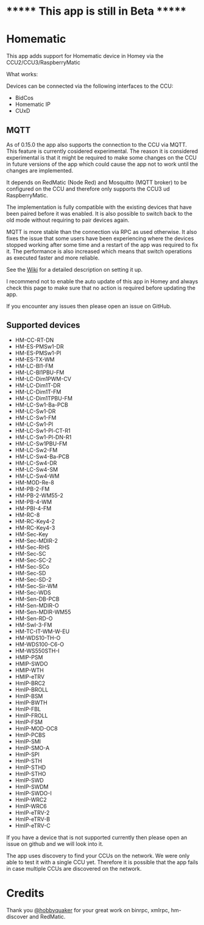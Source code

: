 # ***** This app is still in Beta *****

# Homematic

This app adds support for Homematic device in Homey via the CCU2/CCU3/RaspberryMatic

What works:

Devices can be connected via the following interfaces to the CCU:

* BidCos
* Homematic IP
* CUxD

## MQTT

As of 0.15.0 the app also supports the connection to the CCU via MQTT. This feature is currently cosidered experimental. The reason it is considered experimental is that it might be required to make some changes on the CCU in future versions of the app which could cause the app not to work until the changes are implemented.

It depends on RedMatic (Node Red) and Mosquitto (MQTT broker) to be configured on the CCU and therefore only supports the CCU3 ud RaspberryMatic.

The implementation is fully compatible with the existing devices that have been paired before it was enabled. It is also possible to switch back to the old mode without requiring to pair devices again.

MQTT is more stable than the connection via RPC as used otherwise. It also fixes the issue that some users have been experiencing where the devices stopped working after some time and a restart of the app was required to fix it. The performance is also increased which means that switch operations as executed faster and more reliable.

See the [Wiki](https://github.com/twendt/homey-matic/wiki/MQTT-Setup) for a detailed description on setting it up.

I recommend not to enable the auto update of this app in Homey and always check this page to make sure that no action is required before updating the app.

If you encounter any issues then please open an issue on GitHub.

## Supported devices

* HM-CC-RT-DN
* HM-ES-PMSw1-DR
* HM-ES-PMSw1-Pl
* HM-ES-TX-WM
* HM-LC-Bl1-FM
* HM-LC-Bl1PBU-FM
* HM-LC-Dim1PWM-CV
* HM-LC-Dim1T-DR
* HM-LC-Dim1T-FM
* HM-LC-Dim1TPBU-FM
* HM-LC-Sw1-Ba-PCB
* HM-LC-Sw1-DR
* HM-LC-Sw1-FM
* HM-LC-Sw1-Pl
* HM-LC-Sw1-Pl-CT-R1
* HM-LC-Sw1-Pl-DN-R1
* HM-LC-Sw1PBU-FM
* HM-LC-Sw2-FM
* HM-LC-Sw4-Ba-PCB
* HM-LC-Sw4-DR
* HM-LC-Sw4-SM
* HM-LC-Sw4-WM
* HM-MOD-Re-8
* HM-PB-2-FM
* HM-PB-2-WM55-2
* HM-PB-4-WM
* HM-PBI-4-FM
* HM-RC-8
* HM-RC-Key4-2
* HM-RC-Key4-3
* HM-Sec-Key
* HM-Sec-MDIR-2
* HM-Sec-RHS
* HM-Sec-SC
* HM-Sec-SC-2
* HM-Sec-SCo
* HM-Sec-SD
* HM-Sec-SD-2
* HM-Sec-Sir-WM
* HM-Sec-WDS
* HM-Sen-DB-PCB
* HM-Sen-MDIR-O
* HM-Sen-MDIR-WM55
* HM-Sen-RD-O
* HM-SwI-3-FM
* HM-TC-IT-WM-W-EU
* HM-WDS10-TH-O
* HM-WDS100-C6-O
* HM-WS550STH-I
* HMIP-PSM
* HMIP-SWDO
* HMIP-WTH
* HMIP-eTRV
* HmIP-BRC2
* HmIP-BROLL
* HmIP-BSM
* HmIP-BWTH
* HmIP-FBL
* HmIP-FROLL
* HmIP-FSM
* HmIP-MOD-OC8
* HmIP-PCBS
* HmIP-SMI
* HmIP-SMO-A
* HmIP-SPI
* HmIP-STH
* HmIP-STHD
* HmIP-STHO
* HmIP-SWD
* HmIP-SWDM
* HmIP-SWDO-I
* HmIP-WRC2
* HmIP-WRC6
* HmIP-eTRV-2
* HmIP-eTRV-B
* HmIP-eTRV-C

If you have a device that is not supported currently then please open an issue on github and we will look into it.

The app uses discovery to find your CCUs on the network. We were only able to test it with a single CCU yet. Therefore it is possible that the app fails in case multiple CCUs are discovered on the network.

# Credits

Thank you [@hobbyquaker](https://github.com/hobbyquaker) for your great work on binrpc, xmlrpc, hm-discover and RedMatic.